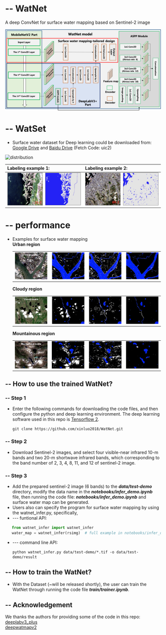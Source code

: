 # -- WatNet
A deep ConvNet for surface water mapping based on Sentinel-2 image

![watnet](figures/watnet_structure.png)



# -- WatSet
- Surface water dataset for Deep learning could be downloaded from:  
[Google Drive](https://drive.google.com/drive/folders/1f8HPAe2wBUga-ImiYnFxaGlHGzvMDKF4?usp=sharing) and [Baidu Drive](https://pan.baidu.com/s/1V-k3me1gT0ph4kRmNrDnIw) (Fetch Code: uic2)  


<div align="left">
<img src=figures/dataset.png height="310px" alt=distribution >
</div>

|Labeling example 1:|Labeling example 2:|
| :-- | :-- |
| ![example_1](figures/label_sam_1.png)| ![example_2](figures/label_sam_2.png)|

# -- performance
- Examples for surface water mapping  
  **Urban region**  
  <!-- <div align="left">
  <img src=figures/urban/urban-scene.png height="100px" alt= urban_scene>
  <img src=figures/urban/urban-awei.png height="100px" alt= urban_awei>
  <img src=figures/urban/urban-mndwi.png height="100px" alt= urban_mndwi >
  <img src=figures/urban/urban-watnet.png height="100px" alt= urban_watnet>
  </div> -->
  |||||  
  |--|--|--|--|  
  |![urban_scene](figures/urban/urban-scene.png)|![urban-awei](figures/urban/urban-awei.png)|![urban-mndwi](figures/urban/urban-mndwi.png)|![urban-watnet](figures/urban/urban-watnet.png)|


  **Cloudy region**  
  <!-- <div align="left">
  <img src=figures/cloudy/cloudy-scene.png height="100px" alt= cloudy_scene>
  <img src=figures/cloudy/cloudy-awei.png height="100px" alt= cloudy_awei>
  <img src=figures/cloudy/cloudy-obia.png height="100px" alt= cloudy_obia >
  <img src=figures/cloudy/cloudy-watnet.png height="100px" alt= cloudy_watnet>
  </div> -->
  |||||  
  |--|--|--|--|  
  |![cloudy_scene](figures/cloudy/cloudy-scene.png)|![cloudy-awei](figures/cloudy/cloudy-awei.png)|![cloudy-mndwi](figures/cloudy/cloudy-obia.png)|![cloudy-watnet](figures/cloudy/cloudy-watnet.png)|



  **Mountainous region**  
  <!-- <div align="left">
  <img src=figures/mountain/mountain-scene.png height="100px" alt= mountain_scene>
  <img src=figures/mountain/mountain-awei.png height="100px" alt= mountain_awei>
  <img src=figures/mountain/mountain-obia.png height="100px" alt= mountain_obia >
  <img src=figures/mountain/mountain-watnet.png height="100px" alt= mountain_watnet> -->
  <!-- </div> -->
  |||||  
  |--|--|--|--|  
  |![mountain_scene](figures/mountain/mountain-scene.png)|![mountain-awei](figures/mountain/mountain-awei.png)|![mountain-mndwi](figures/mountain/mountain-obia.png)|![mountain-watnet](figures/mountain/mountain-watnet.png)|


## **-- How to use the trained WatNet?**

### -- Step 1
- Enter the following commands for downloading the code files, and then configure the python and deep learning environment. The deep learning software used in this repo is [Tensorflow 2](https://www.tensorflow.org/).

  ~~~console
  git clone https://github.com/xinluo2018/WatNet.git
  ~~~

### -- Step 2
- Download Sentinel-2 images, and select four visible-near infrared 10-m bands and two 20-m shortwave infrared bands, which corresponding to the band number of 2, 3, 4, 8, 11, and 12 of sentinel-2 image.

### -- Step 3
- Add the prepared sentinel-2 image (6 bands) to the **_data/test-demo_** directory, modify the data name in the **_notebooks/infer_demo.ipynb_** file, then running the code file: **_notebooks/infer_demo.ipynb_** and surface water map can be generated. 
- Users also can specify the program for surface water mapping by using the watnet_infer.py, specifically,  
- --- funtional API:

```python
   from watnet_infer import watnet_infer   
   water_map = watnet_infer(rsimg)  # full example in notebooks/infer_demo.ipynb.
```
- --- command line API:
  ~~~console
  python watnet_infer.py data/test-demo/*.tif -o data/test-demo/result
  ~~~




## **-- How to train the WatNet?**

- With the Dataset (~will be released shortly), the user can train the WatNet through running the code file **_train/trainer.ipynb_**.  

## -- Acknowledgement  
We thanks the authors for providing some of the code in this repo:  
[deeplabv3_plus](https://github.com/luyanger1799/amazing-semantic-segmentation)  
[deepwatmapv2](https://github.com/isikdogan/deepwatermap)  

